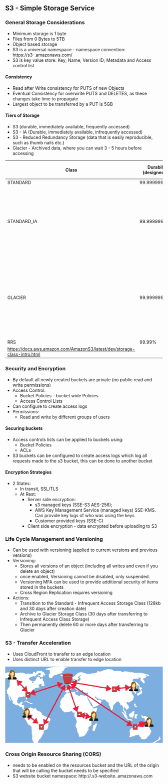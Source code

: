 ## S3 - Simple Storage Service

### General Storage Considerations

- Minimum storage is 1 byte
- Files from 0 Bytes to 5TB
- Object based storage
- S3 is a universal namespace - namespace convention: https://s3-<region>.amazonaws.com/<nameofbucket>
- S3 is key value store: Key; Name; Version ID; Metadata and Access control list


#### Consistency

- Read after Write consistency for PUTS of new Objects
- Eventual Consistency for overwrite PUTS and DELETES, as these changes take time to propagate
- Largest object to be transferred by a PUT is 5GB

#### Tiers of Storage

- S3 (durable, immediately available, frequently accessed)
- S3 - IA (Durable, immediately available, infrequently accessed)
- S3 - Reduced Redundancy Storage (data that is easily reproducible, such as thumb nails etc.)
- Glacier - Archived data, where you can wait 3 - 5 hours before accessing





|Class|Durability (designed for)|Availability (designed for)|Other Considerations|
|----|---|---|-----|  
| STANDARD | 99.999999999% | 99.99% | None |
|STANDARD_IA | 99.999999999% | 99.9% | There is a retrieval fee associated with STANDARD_IA objects which makes it most suitable for infrequently accessed data. For pricing information, see Amazon S3 Pricing. |
| GLACIER | 99.999999999% | 99.99% (after you restore objects) |GLACIER objects are not available for real-time access. You must first restore archived objects before you can access them. For more information, see Restoring Archived Objects. |
| RRS | 99.99% | 99.99% | None |
| https://docs.aws.amazon.com/AmazonS3/latest/dev/storage-class-intro.html |

### Security and Encryption

- By default all newly created buckets are private (no public read and write permissions)
- Access Control:
  - Bucket Policies - bucket wide Policies
  - Access Control Lists
- Can configure to create access logs
- Permissions:
  - Read and write by different groups of users



#### Securing buckets

- Access controls lists can be applied to buckets using:
  - Bucket Policies
  - ACLs
- S3 buckets can be configured to create access logs which log all requests made to the s3 bucket, this can be done to another bucket


#### Encryption Strategies

- 2 States:
  - In transit, SSL/TLS
  - At Rest:
    - Server side encryption:
      - s3 managed keys (SSE-S3 AES-256);
      - AWS Key Management Service (managed keys) SSE-KMS. Can provide key logs of who was using the keys
      - Customer provided keys (SSE-C)
    - Client side encryption - data encrypted before uploading to S3


### Life Cycle Management and Versioning

- Can be used with versioning (applied to current versions and previous versions)
- Versioning:
  - Stores all versions of an object (including all writes and even if you delete an object)
  - once enabled, Versioning cannot be disabled, only suspended.
  - Versioning MFA can be used to provide additional security of items stored in the buckets
  - Cross Region Replication requires versioning
- Actions:
  - Transition to the Standard - Infrequent Access Storage Class (128kb and 30 days after creation date)
  - Archive to Glacier Storage Class (30 days after transferring to Infrequent Access Class Storage)
  - Then permanently delete 60 or more days after transferring to Glacier

###  S3 - Transfer Acceleration

- Uses CloudFront to transfer to an edge location
- Uses distinct URL to enable transfer to edge location

![s3-cloudfront](./pictures/s3-cloudfront.png "S3 CloudFront Geolocations")

### Cross Origin Resource Sharing (CORS)
- needs to be enabled on the resources bucket and the URL of the origin that will be calling the bucket needs to be specified
- S3 website bucket namespace: http://<bucketname>.s3-website.<region>.amazonaws.com
